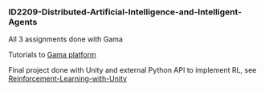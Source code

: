 ### ID2209-Distributed-Artificial-Intelligence-and-Intelligent-Agents

All 3 assignments done with Gama

Tutorials to [Gama platform](https://gama-platform.github.io/wiki/Tutorials)

Final project done with Unity and external Python API to implement RL, see [Reinforcement-Learning-with-Unity](https://github.com/R-Qu/Reinforcement-Learning-with-Unity)
